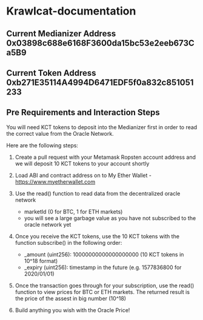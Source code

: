 # Krawlcat-documentation

## Current Medianizer Address 0x03898c688e6168F3600da15bc53e2eeb673Ca5B9

## Current Token Address 0xb271E35114A4994D6471EDF5f0a832c851051233

## Pre Requirements and Interaction Steps 

 You will need KCT tokens to deposit into the Medianizer first in order to read the correct value from the Oracle Network. 
 
 Here are the following steps:

1. Create a pull request with your Metamask Ropsten account address and we will deposit 10 KCT tokens to your account shortly

2.  Load ABI and contract address on to My Ether Wallet - https://www.myetherwallet.com

3. Use the read() function to read data from the decentralized oracle network
    -  marketId (0 for BTC, 1 for ETH markets)
    -  you will see a large garbage value as you have not subscribed to the oracle network yet

4.  Once you receive the KCT tokens, use the 10 KCT tokens with the function subscribe() in the following order:
    - _amount (uint256): 10000000000000000000 (10 KCT tokens in 10^18 format)
    - _expiry (uint256): timestamp in the future (e.g. 1577836800 for 2020/01/01)

3. Once the transaction goes through for your subscription, use the read() function to view prices for BTC or ETH markets. The returned result is the price of the assest in big number (10^18)

4. Build anything you wish with the Oracle Price! 
    



